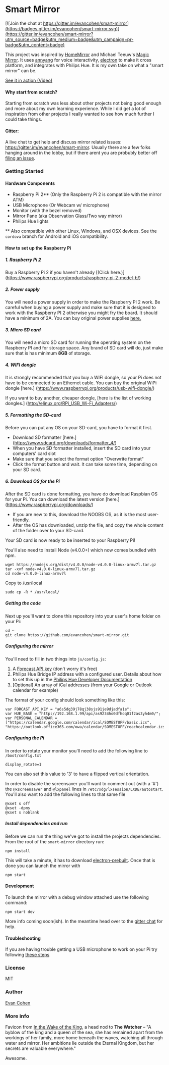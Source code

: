 # Smart Mirror

[![Join the chat at https://gitter.im/evancohen/smart-mirror](https://badges.gitter.im/evancohen/smart-mirror.svg)](https://gitter.im/evancohen/smart-mirror?utm_source=badge&utm_medium=badge&utm_campaign=pr-badge&utm_content=badge)

This project was inspired by [HomeMirror](https://github.com/HannahMitt/HomeMirror) and Michael Teeuw's [Magic Mirror](http://michaelteeuw.nl/tagged/magicmirror). It uses [annyang](https://github.com/TalAter/annyang) for voice interactivity, [electron](http://electron.atom.io/) to make it cross platform, and integrates with Philips Hue. It is my own take on what a "smart mirror" can be.

[See it in action (Video)](https://www.youtube.com/watch?v=PDIbhV8Nvq8)

#### Why start from scratch?
Starting from scratch was less about other projects not being good enough and more about my own learning experience. While I did get a lot of inspiration from other projects I really wanted to see how much further I could take things.

#### Gitter:
A live chat to get help and discuss mirror related issues: https://gitter.im/evancohen/smart-mirror. Usually there are a few folks hanging around in the lobby, but if there arent you are probubly better off [filing an issue](https://github.com/evancohen/smart-mirror/issues/new).

### Getting Started
#### Hardware Components
- Raspberry Pi 2** (Only the Raspberry Pi 2 is compatible with the mirror ATM) 
- USB Microphone (Or Webcam w/ microphone)
- Monitor (with the bezel removed)
- Mirror Pane (aka Observation Glass/Two way mirror)
- Philips Hue lights

** Also compatible with other Linux, Windows, and OSX devices. See the `cordova` branch for Android and iOS compatibility.

#### How to set up the Raspberry Pi

##### 1. Raspberry Pi 2
Buy a Raspberry Pi 2 if you haven't already [(Click here.)] (https://www.raspberrypi.org/products/raspberry-pi-2-model-b/) 

##### 2. Power supply
You will need a power supply in order to make the Raspberry PI 2 work.
Be careful when buying a power supply and make sure that it is designed to work with the Raspberry PI 2 otherwise you might fry the board. It should have a minimum of 2A. You can buy original power supplies [here.](https://www.raspberrypi.org/products/universal-power-supply/)

##### 3. Micro SD card 
You will need a micro SD card for running the operating system on the Raspberry PI and for storage space. Any brand of SD card will do, just make sure that is has minimum <strong>8GB</strong> of storage.

##### 4. WIFI dongle
It is strongly recommended that you buy a WIFI dongle, so your Pi does not have to be connected to an Ethernet cable. You can buy the original WiPi dongle [here.] (https://www.raspberrypi.org/products/usb-wifi-dongle/)

If you want to buy another, cheaper dongle, [here is the list of working dongles.] (http://elinux.org/RPi_USB_Wi-Fi_Adapters/)

##### 5. Formatting the SD-card
Before you can put any OS on your SD-card, you have to format it first. 

- Download SD formatter [here.] (https://www.sdcard.org/downloads/formatter_4/)
- When you have SD formatter installed, insert the SD card into your computers' card slot
- Make sure that you select the format option "Overwrite format"
- Click the format button and wait. It can take some time, depending on your SD card.

##### 6. Download OS for the Pi
After the SD card is done formatting, you have do download Raspbian OS for your Pi. You can download the latest version [here.] (https://www.raspberrypi.org/downloads/)
- If you are new to this, download the NOOBS OS, as it is the most user-friendly. 
- After the OS has downloaded, unzip the file, and copy the whole content of the folder over to your SD-card.

Your SD card is now ready to be inserted to your Raspberry Pi!

You'll also need to install Node (v4.0.0+) which now comes bundled with npm.
```
wget https://nodejs.org/dist/v4.0.0/node-v4.0.0-linux-armv7l.tar.gz 
tar -xvf node-v4.0.0-linux-armv7l.tar.gz 
cd node-v4.0.0-linux-armv7l
```
Copy to /usr/local
```
sudo cp -R * /usr/local/
```

##### Getting the code
Next up you'll want to clone this repository into your user's home folder on your Pi:
```
cd ~
git clone https://github.com/evancohen/smart-mirror.git
```

##### Configuring the mirror
You'll need to fill in two things into `js/config.js`:

1. A [Forecast API key](https://developer.forecast.io/) (don't worry it's free)
2. Philips Hue Bridge IP address with a configured user. Details about how to set this up in the [Philips Hue Developer Documentation](http://www.developers.meethue.com/documentation/getting-started)
3. [Optional] An array of iCal addresses (from your Google or Outlook calendar for example)

The format of your config should look something like this:
```
var FORCAST_API_KEY = "a6s5dg39j78qj38sjs91je9djadfa1e";
var HUE_BASE = "http://192.168.1.99/api/as9234ho0dfhoq01f2as3yh4m0/";
var PERSONAL_CALENDAR = ["https://calendar.google.com/calendar/ical/SOMESTUFF/basic.ics",
"https://outlook.office365.com/owa/calendar/SOMESTUFF/reachcalendar.ics"];
```
##### Configuring the Pi
In order to rotate your monitor you'll need to add the following line to `/boot/config.txt`
```
display_rotate=1
```
You can also set this value to '3' to have a flipped vertical orientation.

In order to disable the screensaver you'll want to comment out (with a '#') the `@xscreensaver` and `@lxpanel` lines in `/etc/xdg/lxsession/LXDE/autostart`. You'll also want to add the following lines to that same file
```
@xset s off
@xset -dpms
@xset s noblank
```

##### Install dependencies and run
Before we can run the thing we've got to install the projects dependencies. From the root of the `smart-mirror` directory run:
```
npm install
```

This will take a minute, it has to download [electron-prebuilt](https://github.com/mafintosh/electron-prebuilt). Once that is done you can launch the mirror with
```
npm start
```

#### Development
To launch the mirror with a debug window attached use the following command:
```
npm start dev
```
More info coming soon(ish). In the meantime head over to the [gitter chat](https://gitter.im/evancohen/smart-mirror) for help. 

#### Troubleshooting
If you are having trouble getting a USB microphone to work on your Pi try following [these steps](https://github.com/evancohen/smart-mirror/issues/20)

### License
MIT

### Author
[Evan Cohen](http://evanbtcohen.com/)

### More info
Favicon from [In the Wake of the King](http://walkingmind.evilhat.com/2014/03/17/in-the-wake-of-the-king/), a head nod to **The Watcher** – "A byblow of the king and a queen of the sea, she has remained apart from the workings of her family, more home beneath the waves, watching all through water and mirror. Her ambitions lie outside the Eternal Kingdom, but her secrets are valuable everywhere."

Awesome.
